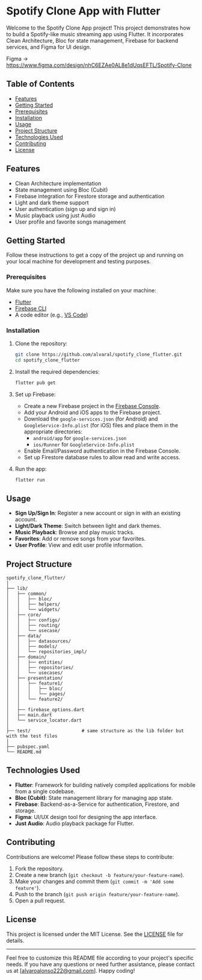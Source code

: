 # Spotify Clone App with Flutter

Welcome to the Spotify Clone App project! This project demonstrates how to build a Spotify-like music streaming app using Flutter. It incorporates Clean Architecture, Bloc for state management, Firebase for backend services, and Figma for UI design.

Figma -> https://www.figma.com/design/nhC6EZAe0AL8e1dUqsEFTL/Spotify-Clone

## Table of Contents

- [Features](#features)
- [Getting Started](#getting-started)
- [Prerequisites](#prerequisites)
- [Installation](#installation)
- [Usage](#usage)
- [Project Structure](#project-structure)
- [Technologies Used](#technologies-used)
- [Contributing](#contributing)
- [License](#license)

## Features

- Clean Architecture implementation
- State management using Bloc (Cubit)
- Firebase integration for Firestore storage and authentication
- Light and dark theme support
- User authentication (sign up and sign in)
- Music playback using just Audio
- User profile and favorite songs management

## Getting Started

Follow these instructions to get a copy of the project up and running on your local machine for development and testing purposes.

### Prerequisites

Make sure you have the following installed on your machine:

- [Flutter](https://flutter.dev/docs/get-started/install)
- [Firebase CLI](https://firebase.google.com/docs/cli)
- A code editor (e.g., [VS Code](https://code.visualstudio.com/))

### Installation

1. Clone the repository:

    ```bash
    git clone https://github.com/alvaral/spotify_clone_flutter.git
    cd spotify_clone_flutter
    ```

2. Install the required dependencies:

    ```bash
    flutter pub get
    ```

3. Set up Firebase:

    - Create a new Firebase project in the [Firebase Console](https://console.firebase.google.com/).
    - Add your Android and iOS apps to the Firebase project.
    - Download the `google-services.json` (for Android) and `GoogleService-Info.plist` (for iOS) files and place them in the appropriate directories:
      - `android/app` for `google-services.json`
      - `ios/Runner` for `GoogleService-Info.plist`
    - Enable Email/Password authentication in the Firebase Console.
    - Set up Firestore database rules to allow read and write access.

4. Run the app:

    ```bash
    flutter run
    ```

## Usage

- **Sign Up/Sign In**: Register a new account or sign in with an existing account.
- **Light/Dark Theme**: Switch between light and dark themes.
- **Music Playback**: Browse and play music tracks.
- **Favorites**: Add or remove songs from your favorites.
- **User Profile**: View and edit user profile information.

## Project Structure

```plaintext
spotify_clone_flutter/
│
├── lib/
│   ├── common/
│   │   ├── bloc/           
│   │   ├── helpers/               
│   │   └── widgets/ 
│   ├── core/
│   │   ├── configs/           
│   │   ├── routing/               
│   │   └── usecase/ 
│   ├── data/
│   │   ├── datasources/           
│   │   ├── models/               
│   │   └── repositories_impl/ 
│   ├── domain/
│   │   ├── entities/             
│   │   ├── repositories/        
│   │   └── usecases/               
│   ├── presentation/
│   │   ├── feature1/
│   │   │   ├── bloc/
│   │   │   └── pages/               
│   │   └── feature2/               
│   │   
│   ├── firebase_options.dart
│   ├── main.dart 
│   └── service_locator.dart
│
├── test/                   # same structure as the lib folder but with the test files
│
├── pubspec.yaml
└── README.md
```

## Technologies Used

- **Flutter**: Framework for building natively compiled applications for mobile from a single codebase.
- **Bloc (Cubit)**: State management library for managing app state.
- **Firebase**: Backend-as-a-Service for authentication, Firestore, and storage.
- **Figma**: UI/UX design tool for designing the app interface.
- **Just Audio**: Audio playback package for Flutter.

## Contributing

Contributions are welcome! Please follow these steps to contribute:

1. Fork the repository.
2. Create a new branch (`git checkout -b feature/your-feature-name`).
3. Make your changes and commit them (`git commit -m 'Add some feature'`).
4. Push to the branch (`git push origin feature/your-feature-name`).
5. Open a pull request.

## License

This project is licensed under the MIT License. See the [LICENSE](LICENSE) file for details.

---

Feel free to customize this README file according to your project's specific needs. If you have any questions or need further assistance, please contact us at [alvaroalonso222@gmail.com]. 
Happy coding!